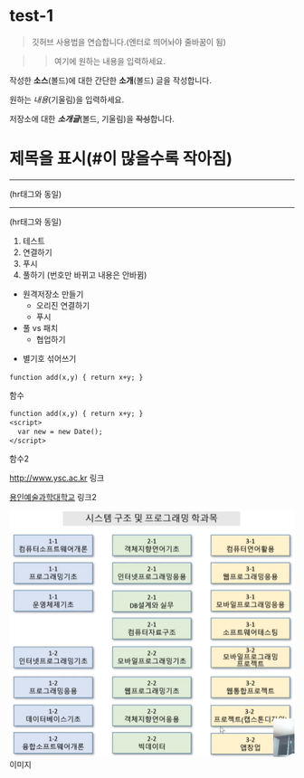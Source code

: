 # test-1
>깃허브 사용법을 연습합니다.(엔터로 띄어놔야 줄바꿈이 됨)

>>여기에 원하는 내용을 입력하세요.

작성한 **소스**(볼드)에 대한 간단한 __소개__(볼드) 글을 작성합니다.

원하는 *내용*(기울림)을 입력하세요.

저장소에 대한 ***소개글***(볼드, 기울림)을 ~~작성~~합니다.

# 제목을 표시(#이 많을수록 작아짐)

---
(hr태그와 동일)
***
(hr태그와 동일)

1. 테스트
3. 연결하기
4. 푸시
2. 풀하기
(번호만 바뀌고 내용은 안바뀜)

- 원격저장소 만들기
  - 오리진 연결하기
  - 푸시
- 풀 vs 패치
  - 협업하기
* 별기호 섞어쓰기

`function add(x,y) { return x+y; }`

함수

```
function add(x,y) { return x+y; }
<script>
  var new = new Date();
</script>
```
함수2

<http://www.ysc.ac.kr>
링크

[용인예술과학대학교](http://www.ysc.ac.kr)
링크2

![새로운 이미지](./images/test.PNG)
이미지
